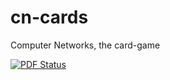 # cn-cards
Computer Networks, the card-game

[![PDF Status](https://www.sharelatex.com/github/repos/NorfairKing/cn-cards/builds/latest/badge.svg)](https://www.sharelatex.com/github/repos/NorfairKing/cn-cards/builds/latest/output.pdf)
